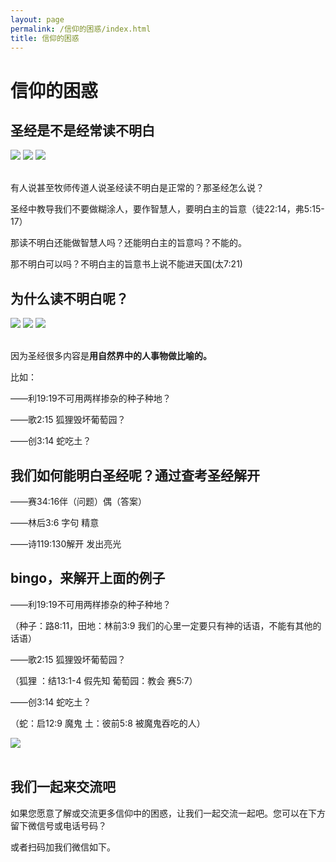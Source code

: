 ```yaml
---
layout: page
permalink: /信仰的困惑/index.html
title: 信仰的困惑
---
```


# 信仰的困惑

## 圣经是不是经常读不明白

<div class="third">
<img src="/images/bible1.JPG">
<img src="/images/bible2.JPG">
<img src="/images/bible3.JPG">
</div>

<br>

有人说甚至牧师传道人说圣经读不明白是正常的？那圣经怎么说？

圣经中教导我们不要做糊涂人，要作智慧人，要明白主的旨意（徒22:14，弗5:15-17）

那读不明白还能做智慧人吗？还能明白主的旨意吗？不能的。

那不明白可以吗？不明白主的旨意书上说不能进天国(太7:21)

## 为什么读不明白呢？

<div class="third">
<img src="/images/bible4.JPG">
<img src="/images/bible5.JPG">
<img src="/images/bible6.JPG">
</div>

<br>因为圣经很多内容是**用自然界中的人事物做比喻的。**

比如：

——利19:19不可用两样掺杂的种子种地？

——歌2:15 狐狸毁坏葡萄园？

——创3:14 蛇吃土？


## 我们如何能明白圣经呢？通过查考圣经解开

——赛34:16伴（问题）偶（答案）

——林后3:6 字句 精意

——诗119:130解开 发出亮光

## bingo，来解开上面的例子

——利19:19不可用两样掺杂的种子种地？

（种子：路8:11，田地：林前3:9  我们的心里一定要只有神的话语，不能有其他的话语）

——歌2:15 狐狸毁坏葡萄园？

（狐狸 ：结13:1-4 假先知    葡萄园：教会  赛5:7）

——创3:14 蛇吃土？

（蛇：启12:9 魔鬼    土：彼前5:8 被魔鬼吞吃的人）

<div>
<img src="/images/bible7.JPG">
</div>

<br>

## 我们一起来交流吧

如果您愿意了解或交流更多信仰中的困惑，让我们一起交流一起吧。您可以在下方留下微信号或电话号码？

或者扫码加我们微信如下。



<div class="calendly-inline-widget" data-url="https://calendly.com/lancecai/meet-with-lance" style="min-width:320px;height:630px;"></div>
<script type="text/javascript" src="https://assets.calendly.com/assets/external/widget.js" async></script>
<!-- Calendly inline widget end -->

